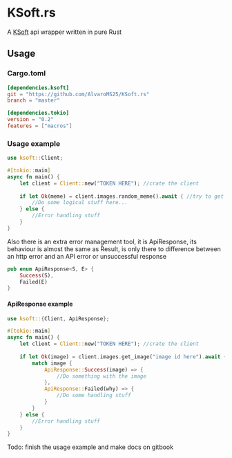 # KSoft.rs

A [KSoft](https://api.ksoft.si/) api wrapper written in pure Rust

## Usage

### Cargo.toml
```toml
[dependencies.ksoft]
git = "https://github.com/AlvaroMS25/KSoft.rs"
branch = "master"

[dependencies.tokio]
version = "0.2"
features = ["macros"]
```

### Usage example
```rust
use ksoft::Client;

#[tokio::main]
async fn main() {
    let client = Client::new("TOKEN HERE"); //crate the client
    
    if let Ok(meme) = client.images.random_meme().await { //try to get a random meme handling the possible error
        //Do some logical stuff here...
    } else {
        //Error handling stuff
    }
}
```

Also there is an extra error management tool, it is ApiResponse, its behaviour is almost the same as Result,
is only there to difference between an http error and an API error or unsuccessful response

```rust
pub enum ApiResponse<S, E> {
    Success(S),
    Failed(E)
}
```

#### ApiResponse example
```rust
use ksoft::{Client, ApiResponse};

#[tokio::main]
async fn main() {
    let client = Client::new("TOKEN HERE"); //crate the client
    
    if let Ok(image) = client.images.get_image("image id here").await { //image var will be ApiResponse<Image, Error404>
        match image {
            ApiResponse::Success(image) => {
                //Do something with the image
            },
            ApiResponse::Failed(why) => {
                //Do some handling stuff
            }
        }
    } else {
        //Error handling stuff
    }
}
```

Todo: finish the usage example and make docs on gitbook